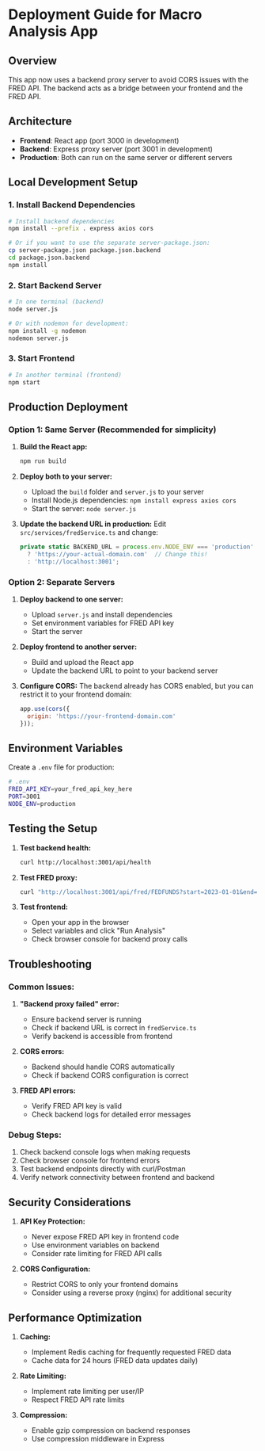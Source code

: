 # Deployment Guide for Macro Analysis App

## Overview
This app now uses a backend proxy server to avoid CORS issues with the FRED API. The backend acts as a bridge between your frontend and the FRED API.

## Architecture
- **Frontend**: React app (port 3000 in development)
- **Backend**: Express proxy server (port 3001 in development)
- **Production**: Both can run on the same server or different servers

## Local Development Setup

### 1. Install Backend Dependencies
```bash
# Install backend dependencies
npm install --prefix . express axios cors

# Or if you want to use the separate server-package.json:
cp server-package.json package.json.backend
cd package.json.backend
npm install
```

### 2. Start Backend Server
```bash
# In one terminal (backend)
node server.js

# Or with nodemon for development:
npm install -g nodemon
nodemon server.js
```

### 3. Start Frontend
```bash
# In another terminal (frontend)
npm start
```

## Production Deployment

### Option 1: Same Server (Recommended for simplicity)

1. **Build the React app:**
   ```bash
   npm run build
   ```

2. **Deploy both to your server:**
   - Upload the `build` folder and `server.js` to your server
   - Install Node.js dependencies: `npm install express axios cors`
   - Start the server: `node server.js`

3. **Update the backend URL in production:**
   Edit `src/services/fredService.ts` and change:
   ```typescript
   private static BACKEND_URL = process.env.NODE_ENV === 'production' 
     ? 'https://your-actual-domain.com'  // Change this!
     : 'http://localhost:3001';
   ```

### Option 2: Separate Servers

1. **Deploy backend to one server:**
   - Upload `server.js` and install dependencies
   - Set environment variables for FRED API key
   - Start the server

2. **Deploy frontend to another server:**
   - Build and upload the React app
   - Update the backend URL to point to your backend server

3. **Configure CORS:**
   The backend already has CORS enabled, but you can restrict it to your frontend domain:
   ```javascript
   app.use(cors({
     origin: 'https://your-frontend-domain.com'
   }));
   ```

## Environment Variables

Create a `.env` file for production:
```bash
# .env
FRED_API_KEY=your_fred_api_key_here
PORT=3001
NODE_ENV=production
```

## Testing the Setup

1. **Test backend health:**
   ```bash
   curl http://localhost:3001/api/health
   ```

2. **Test FRED proxy:**
   ```bash
   curl "http://localhost:3001/api/fred/FEDFUNDS?start=2023-01-01&end=2024-01-01"
   ```

3. **Test frontend:**
   - Open your app in the browser
   - Select variables and click "Run Analysis"
   - Check browser console for backend proxy calls

## Troubleshooting

### Common Issues:

1. **"Backend proxy failed" error:**
   - Ensure backend server is running
   - Check if backend URL is correct in `fredService.ts`
   - Verify backend is accessible from frontend

2. **CORS errors:**
   - Backend should handle CORS automatically
   - Check if backend CORS configuration is correct

3. **FRED API errors:**
   - Verify FRED API key is valid
   - Check backend logs for detailed error messages

### Debug Steps:

1. Check backend console logs when making requests
2. Check browser console for frontend errors
3. Test backend endpoints directly with curl/Postman
4. Verify network connectivity between frontend and backend

## Security Considerations

1. **API Key Protection:**
   - Never expose FRED API key in frontend code
   - Use environment variables on backend
   - Consider rate limiting for FRED API calls

2. **CORS Configuration:**
   - Restrict CORS to only your frontend domains
   - Consider using a reverse proxy (nginx) for additional security

## Performance Optimization

1. **Caching:**
   - Implement Redis caching for frequently requested FRED data
   - Cache data for 24 hours (FRED data updates daily)

2. **Rate Limiting:**
   - Implement rate limiting per user/IP
   - Respect FRED API rate limits

3. **Compression:**
   - Enable gzip compression on backend responses
   - Use compression middleware in Express
